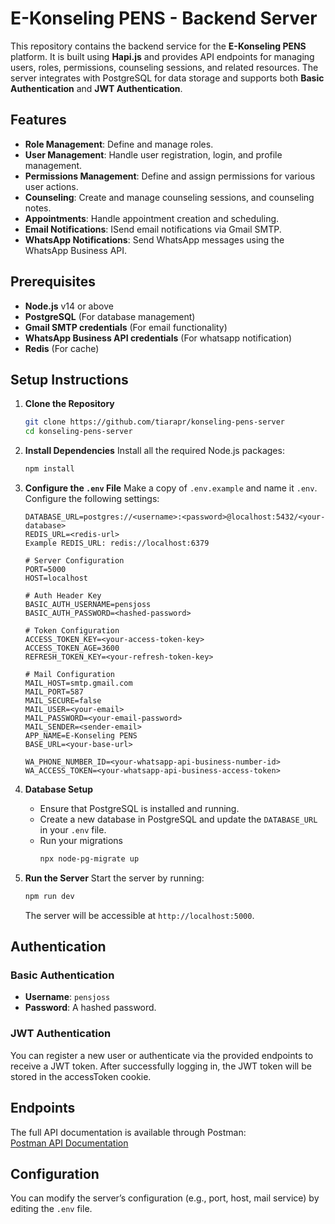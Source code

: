 # E-Konseling PENS - Backend Server

This repository contains the backend service for the **E-Konseling PENS** platform. It is built using **Hapi.js** and provides API endpoints for managing users, roles, permissions, counseling sessions, and related resources. The server integrates with PostgreSQL for data storage and supports both **Basic Authentication** and **JWT Authentication**.

## Features
- **Role Management**: Define and manage roles.
- **User Management**: Handle user registration, login, and profile management.
- **Permissions Management**: Define and assign permissions for various user actions.
- **Counseling**: Create and manage counseling sessions, and counseling notes.
- **Appointments**: Handle appointment creation and scheduling.
- **Email Notifications**: ISend email notifications via Gmail SMTP.
- **WhatsApp Notifications**: Send WhatsApp messages using the WhatsApp Business API.

## Prerequisites

- **Node.js** v14 or above
- **PostgreSQL** (For database management)
- **Gmail SMTP credentials** (For email functionality)
- **WhatsApp Business API credentials** (For whatsapp notification)
- **Redis** (For cache)

## Setup Instructions

1. **Clone the Repository**
    ```bash
    git clone https://github.com/tiarapr/konseling-pens-server
    cd konseling-pens-server
    ```

2. **Install Dependencies**
    Install all the required Node.js packages:
    ```bash
    npm install
    ```

3. **Configure the `.env` File**
    Make a copy of `.env.example` and name it `.env`. Configure the following settings:
    ```plaintext
    DATABASE_URL=postgres://<username>:<password>@localhost:5432/<your-database>
    REDIS_URL=<redis-url>
    Example REDIS_URL: redis://localhost:6379
    
    # Server Configuration
    PORT=5000
    HOST=localhost
    
    # Auth Header Key
    BASIC_AUTH_USERNAME=pensjoss
    BASIC_AUTH_PASSWORD=<hashed-password>

    # Token Configuration
    ACCESS_TOKEN_KEY=<your-access-token-key>
    ACCESS_TOKEN_AGE=3600
    REFRESH_TOKEN_KEY=<your-refresh-token-key>

    # Mail Configuration
    MAIL_HOST=smtp.gmail.com
    MAIL_PORT=587
    MAIL_SECURE=false
    MAIL_USER=<your-email>
    MAIL_PASSWORD=<your-email-password>
    MAIL_SENDER=<sender-email>
    APP_NAME=E-Konseling PENS
    BASE_URL=<your-base-url>

    WA_PHONE_NUMBER_ID=<your-whatsapp-api-business-number-id>
    WA_ACCESS_TOKEN=<your-whatsapp-api-business-access-token>
    ```

4. **Database Setup**
    - Ensure that PostgreSQL is installed and running.
    - Create a new database in PostgreSQL and update the `DATABASE_URL` in your `.env` file.
    - Run your migrations
      ```bash
      npx node-pg-migrate up
      ```

5. **Run the Server**
    Start the server by running:
    ```bash
    npm run dev
    ```

    The server will be accessible at `http://localhost:5000`.

## Authentication

### Basic Authentication
- **Username**: `pensjoss`
- **Password**: A hashed password.

### JWT Authentication
You can register a new user or authenticate via the provided endpoints to receive a JWT token.
After successfully logging in, the JWT token will be stored in the accessToken cookie.

## Endpoints

The full API documentation is available through Postman:  
[Postman API Documentation](https://documenter.getpostman.com/view/43975024/2sB2j4fBPu)

## Configuration

You can modify the server’s configuration (e.g., port, host, mail service) by editing the `.env` file. 